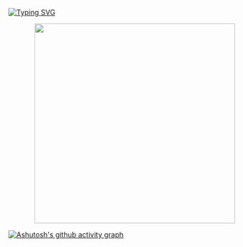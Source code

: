 
<a href="https://git.io/typing-svg"><img src="https://readme-typing-svg.demolab.com?font=Fira+Code&weight=700&size=35&pause=1000&color=000000&center=true&vCenter=true&width=440&lines=Hi%2Cthere;Welcome" alt="Typing SVG" /></a>

<div align="center"> <img height="400px" src="https://github-readme-stats.vercel.app/api?username=Jayon-H&theme=dark&show_icons=true&border_radius=15.0"
 /> </div>
 
[![Ashutosh's github activity graph](https://github-readme-activity-graph.vercel.app/graph?username=Jayon-H&theme=react&radius=16)](https://github.com/ashutosh00710/github-readme-activity-graph)

<!--
**Jayon-H/Jayon-H** is a ✨ _special_ ✨ repository because its `README.md` (this file) appears on your GitHub profile.

Here are some ideas to get you started:

- 🔭 I’m currently working on ...
- 🌱 I’m currently learning ...
- 👯 I’m looking to collaborate on ...
- 🤔 I’m looking for help with ...
- 💬 Ask me about ...
- 📫 How to reach me: ...
- 😄 Pronouns: ...
- ⚡ Fun fact: ...
-->
